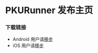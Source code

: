 # PKURunner 发布主页

### 下载链接
- Android 用户请[移步](https://github.com/pku-runner/pku-runner.github.io/blob/android/README.md)
- iOS 用户请[移步](https://github.com/pku-runner/pku-runner.github.io/blob/ios/README.md)
